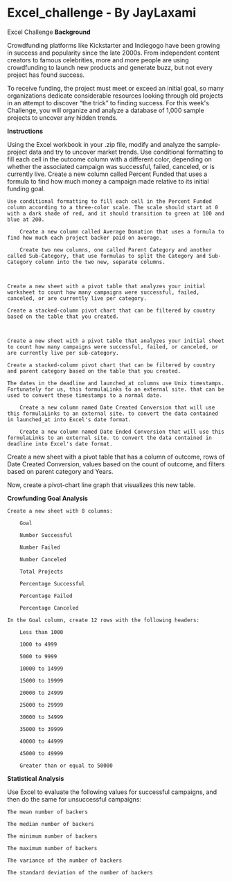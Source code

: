 # Excel_challenge - By JayLaxami
Excel Challenge
**Background**

Crowdfunding platforms like Kickstarter and Indiegogo have been growing in success and popularity since the late 2000s. From independent content creators to famous celebrities, more and more people are using crowdfunding to launch new products and generate buzz, but not every project has found success.

To receive funding, the project must meet or exceed an initial goal, so many organizations dedicate considerable resources looking through old projects in an attempt to discover “the trick” to finding success. For this week's Challenge, you will organize and analyze a database of 1,000 sample projects to uncover any hidden trends.

**Instructions**

Using the Excel workbook in your .zip file, modify and analyze the sample-project data and try to uncover market trends.
    Use conditional formatting to fill each cell in the outcome column with a different color, depending on whether the associated campaign was successful, failed, canceled, or is     currently live.
    Create a new column called Percent Funded that uses a formula to find how much money a campaign made relative to its initial funding goal.        
        

    Use conditional formatting to fill each cell in the Percent Funded column according to a three-color scale. The scale should start at 0 with a dark shade of red, and it should transition to green at 100 and blue at 200.

        Create a new column called Average Donation that uses a formula to find how much each project backer paid on average.

        Create two new columns, one called Parent Category and another called Sub-Category, that use formulas to split the Category and Sub-Category column into the two new, separate columns.



    Create a new sheet with a pivot table that analyzes your initial worksheet to count how many campaigns were successful, failed, canceled, or are currently live per category.

    Create a stacked-column pivot chart that can be filtered by country based on the table that you created.



    Create a new sheet with a pivot table that analyzes your initial sheet to count how many campaigns were successful, failed, or canceled, or are currently live per sub-category.

    Create a stacked-column pivot chart that can be filtered by country and parent category based on the table that you created.

    The dates in the deadline and launched_at columns use Unix timestamps. Fortunately for us, this formulaLinks to an external site. that can be used to convert these timestamps to a normal date.

        Create a new column named Date Created Conversion that will use this formulaLinks to an external site. to convert the data contained in launched_at into Excel's date format.

        Create a new column named Date Ended Conversion that will use this formulaLinks to an external site. to convert the data contained in deadline into Excel's date format.


Create a new sheet with a pivot table that has a column of outcome, rows of Date Created Conversion, values based on the count of outcome, and filters based on parent category and Years.

Now, create a pivot-chart line graph that visualizes this new table.

**Crowfunding Goal Analysis**

    Create a new sheet with 8 columns:

        Goal

        Number Successful

        Number Failed

        Number Canceled

        Total Projects

        Percentage Successful

        Percentage Failed

        Percentage Canceled

    In the Goal column, create 12 rows with the following headers:

        Less than 1000

        1000 to 4999

        5000 to 9999

        10000 to 14999

        15000 to 19999

        20000 to 24999

        25000 to 29999

        30000 to 34999

        35000 to 39999

        40000 to 44999

        45000 to 49999

        Greater than or equal to 50000

**Statistical Analysis**


Use Excel to evaluate the following values for successful campaigns, and then do the same for unsuccessful campaigns:

    The mean number of backers

    The median number of backers

    The minimum number of backers

    The maximum number of backers

    The variance of the number of backers

    The standard deviation of the number of backers

